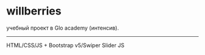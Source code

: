 # willberries 
учебный проект в Glo academy (интенсив). 
___
HTML/CSS/JS + Bootstrap v5/Swiper Slider JS
